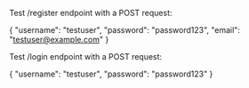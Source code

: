 Test /register endpoint with a POST request:

{
    "username": "testuser",
    "password": "password123",
    "email": "testuser@example.com"
}

Test /login endpoint with a POST request:

{
    "username": "testuser",
    "password": "password123"
}